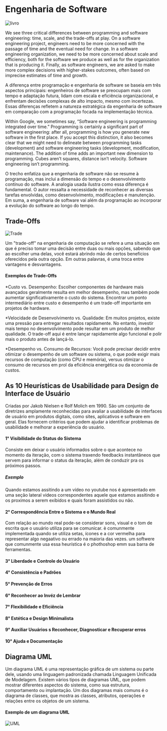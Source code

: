 
# Engenharia de Software

![livro](https://user-images.githubusercontent.com/126684518/263099934-429a9f0b-ff99-41f7-9af2-7dba9a9fd3ff.jpeg)

We see three critical differences between programming and software engineering: time, scale, and the trade-offs at play. On a software engineering project, engineers need to be more concerned with the passage of time and the eventual need for change. In a software engineering organization, we need to be more concerned about scale and efficiency, both for the software we produce as well as for the organization that is producing it. Finally, as software engineers, we are asked to make more complex decisions with higher-stakes outcomes, often based on imprecise estimates of time and growth.



A diferença entre programação e engenharia de software se baseia em três aspectos principais: engenheiros de software se preocupam mais com tempo e adaptação futura, lidam com escala e eficiência organizacional, e enfrentam decisões complexas de alto impacto, mesmo com incertezas. Essas diferenças refletem a natureza estratégica da engenharia de software em comparação com a programação focada na implementação técnica.

Within Google, we sometimes say, “Software engineering is programming integrated over time.” Programming is certainly a significant part of software engineering: after all, programming is how you generate new software in the first place. If you accept this distinction, it also becomes clear that we might need to delineate between programming tasks (development) and software engineering tasks (development, modification, maintenance). The addition of time adds an important new dimension to programming. Cubes aren’t squares, distance isn’t velocity. Software engineering isn’t programming.


O trecho enfatiza que a engenharia de software não se resume à programação, mas inclui a dimensão do tempo e o desenvolvimento contínuo do software. A analogia usada ilustra como essa diferença é fundamental. O autor ressalta a necessidade de reconhecer as diversas tarefas envolvidas, como desenvolvimento, modificações e manutenção. Em suma, a engenharia de software vai além da programação ao incorporar a evolução do software ao longo do tempo.

## Trade-Offs

![Trade](https://github.com/PauloCruz34/bertoti/assets/126684518/79075aa8-ab25-4373-b6dd-8057005206df)

Um "trade-off" na engenharia de computação se refere a uma situação em que é preciso tomar uma decisão entre duas ou mais opções, sabendo que ao escolher uma delas, você estará abrindo mão de certos benefícios oferecidos pela outra opção. Em outras palavras, é uma troca entre vantagens e desvantagens.

#### Exemplos de Trade-Offs


*Custo vs. Desempenho: Escolher componentes de hardware mais avançados geralmente resulta em melhor desempenho, mas também pode aumentar significativamente o custo do sistema. Encontrar um ponto intermediário entre custo e desempenho é um trade-off importante em projetos de hardware.

*Velocidade de Desenvolvimento vs. Qualidade: Em muitos projetos, existe uma pressão para entregar resultados rapidamente. No entanto, investir mais tempo no desenvolvimento pode resultar em um produto de melhor qualidade. O trade-off aqui é entre lançar rapidamente algo funcional e polir mais o produto antes de lançá-lo.

*Desempenho vs. Consumo de Recursos: Você pode precisar decidir entre otimizar o desempenho de um software ou sistema, o que pode exigir mais recursos de computação (como CPU e memória), versus otimizar o consumo de recursos em prol da eficiência energética ou da economia de custos.

## As 10 Heurísticas de Usabilidade para Design de Interface de Usuário

Criadas por Jakob Nielsen e Rolf Molich em 1990. São um conjunto de diretrizes amplamente reconhecidas para avaliar a usabilidade de interfaces de usuário em produtos digitais, como sites, aplicativos e software em geral. Elas fornecem critérios que podem ajudar a identificar problemas de usabilidade e melhorar a experiência do usuário.

#### 1° Visibilidade do Status do Sistema
Consiste em deixar o usuário informados sobre o que acontece no momento da iteração, com o sistema traxendo feedbacks instantâneos que servem para informar o status da iteração, além de conduzir pra os próximos passos.
##### Exemplo
Quando estamos assitindo a um vídeo no youtube nos é apresentado em uma seção lateral videos correspondentes aquele que estamos assitindo e os proximos a serem exibidos e  quais foram assistidos ou não.

#### 2° Correspondência Entre o Sistema e o Mundo Real
Com relação ao mundo real pode-se considerar sons, visual e o tom de escrita que o usuário utiliza para se comunicar. è comunmente implementada quando se utiliza setas, ícones e a cor vermelha para representar algo negaativo ou errado na maioria das vezes.
um softwere que comunmente usa essa heurística é o phothoshop emm sua barra de ferramentas.

#### 3° Liberdade e Controle do Usuário
#### 4° Consistência e Padrões
#### 5° Prevenção de Erros
#### 6° Reconhecer ao Invéz de Lembrar
#### 7° Flexibilidade e Eficiência
#### 8° Estética e Design Minimalista
#### 9° Auxiliar Usuários s Reconhecer, Diagnosticar e Recuperar erros
#### 10° Ajuda e Documentação



## Diagrama UML

Um diagrama UML é uma representação gráfica de um sistema ou parte dele, usando uma linguagem padronizada chamada Linguagem Unificada de Modelagem. Existem vários tipos de diagramas UML, que podem mostrar diferentes aspectos do sistema, como sua estrutura, comportamento ou implantação. Um dos diagramas mais comuns é o diagrama de classes, que mostra as classes, atributos, operações e relações entre os objetos de um sistema. 

#### Exemplo de um diagrama UML

 ![UML](https://user-images.githubusercontent.com/126684518/263119320-54a03cd9-f377-4a85-aaf4-c074f391d5ca.png)








